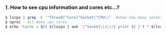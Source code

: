### 1. How to see cpu information and cores etc...?

``` bash
$ lscpu | grep -E '^Thread|^Core|^Socket|^CPU\('  #show how many socket, threads,CPUs
$ nproc --all #see cpu cores
$ echo "Cores = $(( $(lscpu | awk '/^Socket\(s\)/{ print $2 }') * $(lscpu | awk '/^Core\(s\) per socket/{ print $4 }') ))" 
```

